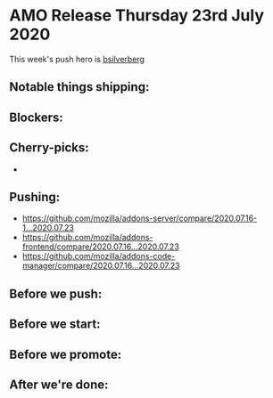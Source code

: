 # AMO Release Thursday 23rd July 2020

This week's push hero is [bsilverberg](https://github.com/bobsilverberg)

## Notable things shipping:

## Blockers:

## Cherry-picks:
- 

## Pushing:

- https://github.com/mozilla/addons-server/compare/2020.07.16-1...2020.07.23
- https://github.com/mozilla/addons-frontend/compare/2020.07.16...2020.07.23
- https://github.com/mozilla/addons-code-manager/compare/2020.07.16...2020.07.23

## Before we push:

## Before we start:

## Before we promote:

## After we're done:
